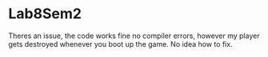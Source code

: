 # Lab8Sem2
Theres an issue, the code works fine no compiler errors, however my player gets destroyed whenever you boot up the game. No idea how to fix.
